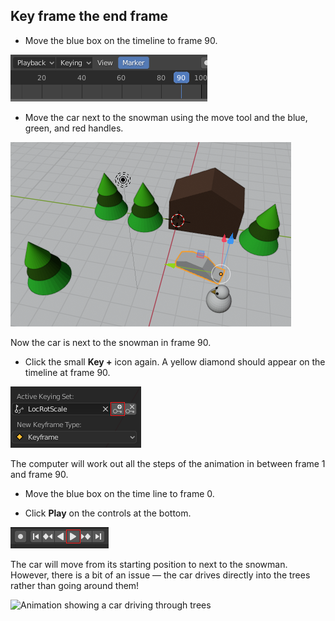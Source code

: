 ## Key frame the end frame

+ Move the blue box on the timeline to frame 90.

![Frame 90 set on timeline within Marker settings](images/blender-frame-90.png)

+ Move the car next to the snowman using the move tool and the blue, green, and red handles.

![Objects within an animation inckuding, trees, a house,and a car next to a snowman](images/blender-car-nexto-snowman.png)

Now the car is next to the snowman in frame 90.

+ Click the small **Key +** icon again. A yellow diamond should appear on the timeline at frame 90.

![Small key icon on LocRotScale menu option](images/blender-key-plus.png)

The computer will work out all the steps of the animation in between frame 1 and frame 90.

+ Move the blue box on the time line to frame 0.

+ Click **Play** on the controls at the bottom.

![Press play button highlighted in a row of button controls](images/blender-play.png)

The car will move from its starting position to next to the snowman. However, there is a bit of an issue — the car drives directly into the trees rather than going around them!

![Animation showing a car driving through trees](images/drive-through-trees.gif)
